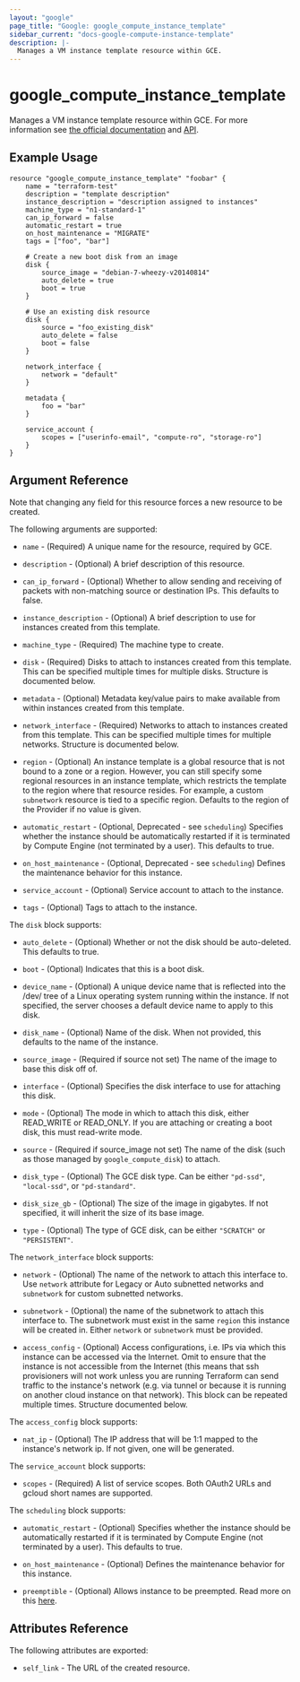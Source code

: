 ```yaml
---
layout: "google"
page_title: "Google: google_compute_instance_template"
sidebar_current: "docs-google-compute-instance-template"
description: |-
  Manages a VM instance template resource within GCE.
---
```



# google\_compute\_instance\_template

Manages a VM instance template resource within GCE.  For more information see
[the official documentation](https://cloud.google.com/compute/docs/instance-templates)
and
[API](https://cloud.google.com/compute/docs/reference/latest/instanceTemplates).


## Example Usage

```
resource "google_compute_instance_template" "foobar" {
	name = "terraform-test"
	description = "template description"
	instance_description = "description assigned to instances"
	machine_type = "n1-standard-1"
	can_ip_forward = false
	automatic_restart = true
	on_host_maintenance = "MIGRATE"
	tags = ["foo", "bar"]

	# Create a new boot disk from an image
	disk {
		source_image = "debian-7-wheezy-v20140814"
		auto_delete = true
		boot = true
	}

	# Use an existing disk resource
	disk {
		source = "foo_existing_disk"
		auto_delete = false
		boot = false
	}

	network_interface {
		network = "default"
	}

	metadata {
		foo = "bar"
	}

	service_account {
		scopes = ["userinfo-email", "compute-ro", "storage-ro"]
	}
}
```

## Argument Reference

Note that changing any field for this resource forces a new resource to be created.

The following arguments are supported:

* `name` - (Required) A unique name for the resource, required by GCE.

* `description` - (Optional) A brief description of this resource.

* `can_ip_forward` - (Optional) Whether to allow sending and receiving of
	packets with non-matching source or destination IPs.
	This defaults to false.

* `instance_description` - (Optional) A brief description to use for instances
	created from this template.

* `machine_type` - (Required) The machine type to create.

* `disk` - (Required) Disks to attach to instances created from this
	template. This can be specified multiple times for multiple disks.
	Structure is documented below.

* `metadata` - (Optional) Metadata key/value pairs to make available from
	within instances created from this template.

* `network_interface` - (Required) Networks to attach to instances created from this template.
 	This can be specified multiple times for multiple networks. Structure is
	documented below.
	
* `region` - (Optional) An instance template is a global resource that is not bound to a zone 
    or a region. However, you can still specify some regional resources in an instance template, 
    which restricts the template to the region where that resource resides. For example, a
    custom `subnetwork` resource is tied to a specific region.
    Defaults to the region of the Provider if no value is given.

* `automatic_restart` - (Optional, Deprecated - see `scheduling`) 
	Specifies whether the instance should be
	automatically restarted if it is terminated by Compute Engine (not
	terminated by a user).
	This defaults to true.

* `on_host_maintenance` - (Optional, Deprecated - see `scheduling`) 
	Defines the maintenance behavior for this instance.

* `service_account` - (Optional) Service account to attach to the instance.

* `tags` - (Optional) Tags to attach to the instance.



The `disk` block supports:

* `auto_delete` - (Optional) Whether or not the disk should be auto-deleted.
	This defaults to true.

* `boot` - (Optional) Indicates that this is a boot disk.

* `device_name` - (Optional) A unique device name that is reflected into
	the /dev/  tree of a Linux operating system running within the instance.
	If not specified, the server chooses a default device name to apply to
	this disk.

* `disk_name` - (Optional) Name of the disk. When not provided, this defaults
	to the name of the instance.

* `source_image` - (Required if source not set) The name of the image to base
	this disk off of.

* `interface` - (Optional) Specifies the disk interface to use for attaching
	this disk.

* `mode` - (Optional) The mode in which to attach this disk, either READ_WRITE
	or READ_ONLY. If you are attaching or creating a boot disk, this must
	read-write mode.

* `source` - (Required if source_image not set) The name of the disk (such as
	those managed by `google_compute_disk`) to attach.

* `disk_type` - (Optional) The GCE disk type. Can be either `"pd-ssd"`,
	`"local-ssd"`, or `"pd-standard"`.

* `disk_size_gb` - (Optional) The size of the image in gigabytes. If not specified, 
	it will inherit the size of its base image.

* `type` - (Optional) The type of GCE disk, can be either `"SCRATCH"` or
	`"PERSISTENT"`.

The `network_interface` block supports:

* `network` - (Optional) The name of the network to attach this interface to. Use `network`
   attribute for Legacy or Auto subnetted networks and `subnetwork` for custom subnetted
   networks.

* `subnetwork` - (Optional) the name of the subnetwork to attach this interface to. The subnetwork
   must exist in the same `region` this instance will be created in. Either `network`
   or `subnetwork` must be provided.

* `access_config` - (Optional) Access configurations, i.e. IPs via which this instance can be
  accessed via the Internet.  Omit to ensure that the instance is not accessible from the Internet
(this means that ssh provisioners will not work unless you are running Terraform can send traffic to
the instance's network (e.g. via tunnel or because it is running on another cloud instance on that
network).  This block can be repeated multiple times.  Structure documented below.

The `access_config` block supports:

* `nat_ip` - (Optional) The IP address that will be 1:1 mapped to the instance's network ip.  If not
  given, one will be generated.

The `service_account` block supports:

* `scopes` - (Required) A list of service scopes. Both OAuth2 URLs and gcloud
	short names are supported.

The `scheduling` block supports:

* `automatic_restart` - (Optional) Specifies whether the instance should be
	automatically restarted if it is terminated by Compute Engine (not
	terminated by a user).
	This defaults to true.

* `on_host_maintenance` - (Optional) Defines the maintenance behavior for this instance.

* `preemptible` - (Optional) Allows instance to be preempted. Read 
	more on this [here](https://cloud.google.com/compute/docs/instances/preemptible).

## Attributes Reference

The following attributes are exported:

* `self_link` - The URL of the created resource.
